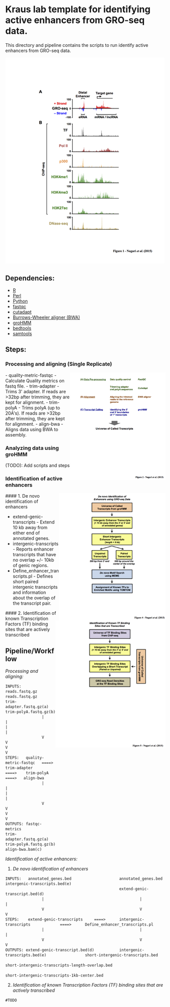 # Kraus lab template for identifying active enhancers from GRO-seq data.

This directory and pipeline contains the scripts to run identify active enhancers from GRO-seq data.

<img src="../images/figure_1.png" width="500">

## Dependencies:

* [R](www.r-project.org/)
* [Perl](https://www.perl.org)
* [Python](https://www.python.org/)
* [fastqc](http://www.bioinformatics.babraham.ac.uk/projects/fastqc/)
* [cutadapt](http://cutadapt.readthedocs.org/en/stable/index.html)
* [Burrows-Wheeler aligner (BWA)](http://bio-bwa.sourceforge.net)
* [groHMM](http://www.bioconductor.org/packages/release/bioc/html/groHMM.html)
* [bedtools](http://bedtools.readthedocs.org/en/latest/)
* [samtools](http://samtools.sourceforge.net/)



## Steps:


### Processing and aligning (Single Replicate)
<img align="right" src="../images/figure_2.png" width="300">
- quality-metric-fastqc            - Calculate Quality metrics on fastq file.
- trim-adapter                     - Trims 3' adapter.  If reads are >32bp after trimming, they are kept for alignment.
- trim-polyA                       - Trims polyA (up to 20A's).  If reads are >32bp after trimming, they are kept for alignment.
- align-bwa                        - Aligns data using BWA to assembly.

### Analyzing data using groHMM
(TODO): Add scripts and steps


### Identification of active enhancers

<img align="right" src="../images/figure_4.png" height="400">
#### 1. De novo identification of enhancers

- extend-genic-transcripts         - Extend 10 kb away from either end of annotated genes.
- intergenic-transcripts           - Reports enhancer transcripts that have no overlap +/- 10kb of genic regions.
- Define_enhancer_transcripts.pl   - Defines short paired intergenic transcripts and information about the overlap of the transcript pair.




<img align="right" src="../images/figure_5.png" height="400">
#### 2. Identification of known Transcription Factors (TF) binding sites that are actively transcribed


## Pipeline/Workflow
*Processing and aligning:*
```
INPUTS:  reads.fastq.gz                 reads.fastq.gz                    trim-adapter.fastq.gz(a)          trim-polyA.fastq.gz(b)
                |                            |                                  |                                 |
                V                            V                                  V                                 V
STEPS:   quality-metric-fastqc   ====>  trim-adapter             ====>    trim-polyA                ====>   align-bwa
                |                            |                                  |                                 |
                V                            V                                  V                                 V
OUTPUTS: fastqc-metrics                 trim-adapter.fastq.gz(a)          trim-polyA.fastq.gz(b)            align-bwa.bam(c)
```

*Identification of active enhancers:*

1. *De novo identification of enhancers*
```
INPUTS:   annotated_genes.bed                     annotated_genes.bed                           intergenic-transcripts.bed(e)
                                                  extend-genic-transcript.bed(d)
                |                                          |                                                |
                V                                          V                                                V
STEPS:    extend-genic-transcripts     ====>      intergenic-transcripts             ====>      Define_enhancer_transcripts.pl
                |                                          |                                                |
                V                                          V                                                V
OUTPUTS: extend-genic-transcript.bed(d)           intergenic-transcripts.bed(e)                 short-intergenic-transcripts.bed
                                                                                                short-intergenic-transcripts-length-overlap.bed
                                                                                                short-intergenic-transcripts-1kb-center.bed
```
2. *Identification of known Transcription Factors (TF) binding sites that are actively transcribed*
```
#TODO
```
